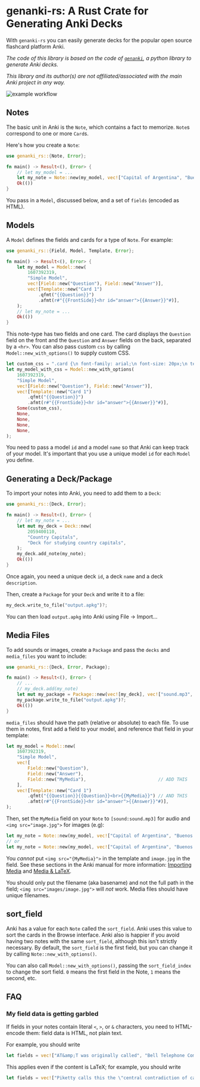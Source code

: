 # genanki-rs: A Rust Crate for Generating Anki Decks

With `genanki-rs` you can easily generate decks for the popular open source flashcard platform Anki.

*The code of this library is based on the code of [`genanki`](https://github.com/kerrickstaley/genanki), a python library to generate Anki decks.*

*This library and its author(s) are not affiliated/associated with the main Anki project in any way.*

![example workflow](https://github.com/yannickfunk/genanki-rs/actions/workflows/rust.yml/badge.svg)

## Notes
The basic unit in Anki is the `Note`, which contains a fact to memorize. `Note`s correspond to one or more `Card`s.

Here's how you create a `Note`:

```rust
use genanki_rs::{Note, Error};

fn main() -> Result<(), Error> {
    // let my_model = ...
    let my_note = Note::new(my_model, vec!["Capital of Argentina", "Buenos Aires"]).unwrap();
    Ok(())
}
```

You pass in a `Model`, discussed below, and a set of `fields` (encoded as HTML).

## Models
A `Model` defines the fields and cards for a type of `Note`. For example:

```rust
use genanki_rs::{Field, Model, Template, Error};

fn main() -> Result<(), Error> {
    let my_model = Model::new(
        1607392319,
        "Simple Model",
        vec![Field::new("Question"), Field::new("Answer")],
        vec![Template::new("Card 1")
            .qfmt("{{Question}}")
            .afmt(r#"{{FrontSide}}<hr id="answer">{{Answer}}"#)],
    );
    // let my_note = ...
    Ok(())
}
```

This note-type has two fields and one card. The card displays the `Question` field on the front and the `Question` and
`Answer` fields on the back, separated by a `<hr>`. You can also pass custom `css` by calling `Model::new_with_options()` to supply custom
CSS.

```rust
let custom_css = ".card {\n font-family: arial;\n font-size: 20px;\n text-align: center;\n color: black;\n}\n";
let my_model_with_css = Model::new_with_options(
    1607392319,
    "Simple Model",
    vec![Field::new("Question"), Field::new("Answer")],
    vec![Template::new("Card 1")
        .qfmt("{{Question}}")
        .afmt(r#"{{FrontSide}}<hr id="answer">{{Answer}}"#)],
    Some(custom_css),
    None,
    None,
    None,
    None,
);
```

You need to pass a model `id` and a model `name` so that Anki can keep track of your model. It's important that you use a unique model `id`
for each `Model` you define.

## Generating a Deck/Package
To import your notes into Anki, you need to add them to a `Deck`:

```rust
use genanki_rs::{Deck, Error};

fn main() -> Result<(), Error> {
    // let my_note = ...
    let mut my_deck = Deck::new(
        2059400110,
        "Country Capitals",
        "Deck for studying country capitals",
    );
    my_deck.add_note(my_note);
    Ok(())
}
```

Once again, you need a unique deck `id`, a deck `name` and a deck `description`.

Then, create a `Package` for your `Deck` and write it to a file:

```rust
my_deck.write_to_file("output.apkg")?;
```

You can then load `output.apkg` into Anki using File -> Import...

## Media Files
To add sounds or images, create a `Package` and pass the `decks` and `media_files` you want to include:

```rust
use genanki_rs::{Deck, Error, Package};

fn main() -> Result<(), Error> {
    // ...
    // my_deck.add(my_note)
    let mut my_package = Package::new(vec![my_deck], vec!["sound.mp3", "images/image.jpg"])?;
    my_package.write_to_file("output.apkg")?;
    Ok(())
}
```

`media_files` should have the path (relative or absolute) to each file. To use them in notes, first add a field to your model, and reference that field in your template:

```rust
let my_model = Model::new(
    1607392319,
    "Simple Model",
    vec![
        Field::new("Question"),
        Field::new("Answer"),
        Field::new("MyMedia"),                           // ADD THIS
    ],
    vec![Template::new("Card 1")
        .qfmt("{{Question}}{{Question}}<br>{{MyMedia}}") // AND THIS
        .afmt(r#"{{FrontSide}}<hr id="answer">{{Answer}}"#)],
);
```

Then, set the `MyMedia` field on your `Note` to `[sound:sound.mp3]` for audio and `<img src="image.jpg">` for images (e.g):

```rust
let my_note = Note::new(my_model, vec!["Capital of Argentina", "Buenos Aires", "[sound:sound.mp3]"]).unwrap();
// or
let my_note = Note::new(my_model, vec!["Capital of Argentina", "Buenos Aires", r#"<img src="image.jpg">"#]).unwrap();
```

You *cannot* put `<img src="{MyMedia}">` in the template and `image.jpg` in the field. See these sections in the Anki manual for more information: [Importing Media](https://docs.ankiweb.net/#/importing?id=importing-media) and [Media & LaTeX](https://docs.ankiweb.net/#/templates/fields?id=media-amp-latex).

You should only put the filename (aka basename) and not the full path in the field; `<img src="images/image.jpg">` will *not* work. Media files should have unique filenames.

## sort_field
Anki has a value for each `Note` called the `sort_field`. Anki uses this value to sort the cards in the Browse
interface. Anki also is happier if you avoid having two notes with the same `sort_field`, although this isn't strictly
necessary. By default, the `sort_field` is the first field, but you can change it by calling `Note::new_with_options()`.

You can also call `Model::new_with_options()`, passing the `sort_field_index` to change the sort field. `0` means the first field in the Note, `1` means the second, etc.

## FAQ
### My field data is getting garbled
If fields in your notes contain literal `<`, `>`, or `&` characters, you need to HTML-encode them: field data is HTML, not plain text.

For example, you should write
```rust
let fields = vec!["AT&amp;T was originally called", "Bell Telephone Company"]
```

This applies even if the content is LaTeX; for example, you should write
```rust
let fields = vec!["Piketty calls this the \"central contradiction of capitalism\".", "[latex]r &gt; g[/latex]"]
```
